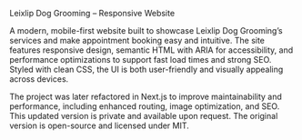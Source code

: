 Leixlip Dog Grooming – Responsive Website

A modern, mobile-first website built to showcase Leixlip Dog Grooming’s services and make appointment booking easy and intuitive. The site features responsive design, semantic HTML with ARIA for accessibility, and performance optimizations to support fast load times and strong SEO. Styled with clean CSS, the UI is both user-friendly and visually appealing across devices.

The project was later refactored in Next.js to improve maintainability and performance, including enhanced routing, image optimization, and SEO. This updated version is private and available upon request. The original version is open-source and licensed under MIT.

